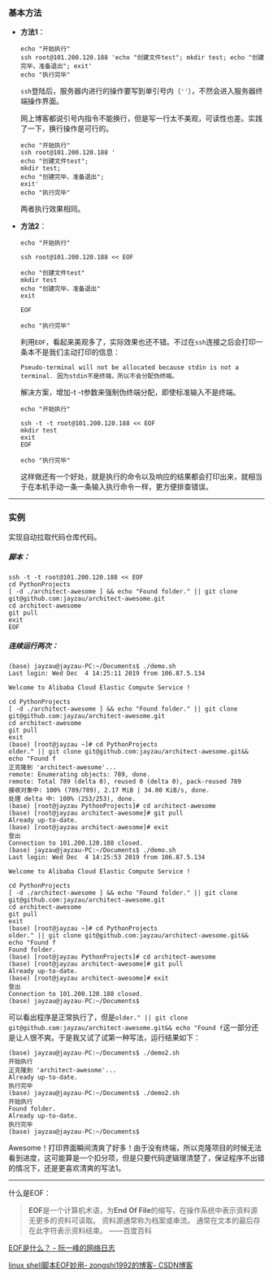 ### 基本方法

- **方法1**：

  ```shell
  echo "开始执行"
  ssh root@101.200.120.188 'echo "创建文件test"; mkdir test; echo "创建完毕，准备退出"; exit'
  echo "执行完毕"
  ```

  `ssh`登陆后，服务器内进行的操作要写到单引号内（`''`），不然会进入服务器终端操作界面。

  网上博客都说引号内指令不能换行，但是写一行太不美观，可读性也差。实践了一下，换行操作是可行的。

  ```shell
  echo "开始执行"
  ssh root@101.200.120.188 '
  echo "创建文件test"; 
  mkdir test; 
  echo "创建完毕，准备退出"; 
  exit'
  echo "执行完毕"
  ```

  两者执行效果相同。

- **方法2**：

  ```shell
  echo "开始执行"
  
  ssh root@101.200.120.188 << EOF
  
  echo "创建文件test"
  mkdir test
  echo "创建完毕，准备退出"
  exit
  
  EOF
  
  echo "执行完毕"
  ```

  利用`EOF`，看起来美观多了，实际效果也还不错。不过在`ssh`连接之后会打印一条本不是我们主动打印的信息：

  `Pseudo-terminal will not be allocated because stdin is not a terminal. 因为stdin不是终端，所以不会分配伪终端。`

  解决方案，增加-t -t参数来强制伪终端分配，即使标准输入不是终端。

  ```shell
  echo "开始执行"
  
  ssh -t -t root@101.200.120.188 << EOF
  mkdir test
  exit
  EOF
  
  echo "执行完毕"
  ```

  这样做还有一个好处，就是执行的命令以及响应的结果都会打印出来，就相当于在本机手动一条一条输入执行命令一样，更方便排查错误。

---

### 实例

实现自动拉取代码仓库代码。

##### 脚本：

```shell
ssh -t -t root@101.200.120.188 << EOF
cd PythonProjects
[ -d ./architect-awesome ] && echo "Found folder." || git clone git@github.com:jayzau/architect-awesome.git
cd architect-awesome
git pull
exit
EOF
```

##### 连续运行两次：

```shell
(base) jayzau@jayzau-PC:~/Documents$ ./demo.sh 
Last login: Wed Dec  4 14:25:11 2019 from 106.87.5.134

Welcome to Alibaba Cloud Elastic Compute Service !

cd PythonProjects
[ -d ./architect-awesome ] && echo "Found folder." || git clone git@github.com:jayzau/architect-awesome.git
cd architect-awesome
git pull
exit
(base) [root@jayzau ~]# cd PythonProjects
older." || git clone git@github.com:jayzau/architect-awesome.git&& echo "Found f 
正克隆到 'architect-awesome'...
remote: Enumerating objects: 789, done.
remote: Total 789 (delta 0), reused 0 (delta 0), pack-reused 789
接收对象中: 100% (789/789), 2.17 MiB | 34.00 KiB/s, done.
处理 delta 中: 100% (253/253), done.
(base) [root@jayzau PythonProjects]# cd architect-awesome
(base) [root@jayzau architect-awesome]# git pull
Already up-to-date.
(base) [root@jayzau architect-awesome]# exit
登出
Connection to 101.200.120.188 closed.
(base) jayzau@jayzau-PC:~/Documents$ ./demo.sh 
Last login: Wed Dec  4 14:25:53 2019 from 106.87.5.134

Welcome to Alibaba Cloud Elastic Compute Service !

cd PythonProjects
[ -d ./architect-awesome ] && echo "Found folder." || git clone git@github.com:jayzau/architect-awesome.git
cd architect-awesome
git pull
exit
(base) [root@jayzau ~]# cd PythonProjects
older." || git clone git@github.com:jayzau/architect-awesome.git&& echo "Found f 
Found folder.
(base) [root@jayzau PythonProjects]# cd architect-awesome
(base) [root@jayzau architect-awesome]# git pull
Already up-to-date.
(base) [root@jayzau architect-awesome]# exit
登出
Connection to 101.200.120.188 closed.
(base) jayzau@jayzau-PC:~/Documents$ 
```

可以看出程序是正常执行了，但是`older." || git clone git@github.com:jayzau/architect-awesome.git&& echo "Found f`这一部分还是让人很不爽。于是我又试了试第一种写法，运行结果如下：

```shell
(base) jayzau@jayzau-PC:~/Documents$ ./demo2.sh 
开始执行
正克隆到 'architect-awesome'...
Already up-to-date.
执行完毕
(base) jayzau@jayzau-PC:~/Documents$ ./demo2.sh 
开始执行
Found folder.
Already up-to-date.
执行完毕
(base) jayzau@jayzau-PC:~/Documents$ 
```

Awesome！打印界面瞬间清爽了好多！由于没有终端，所以克隆项目的时候无法看到进度，这可能算是一个扣分项，但是只要代码逻辑理清楚了，保证程序不出错的情况下，还是更喜欢清爽的写法1。

---

什么是EOF：

> **EOF**是一个计算机术语，为**End Of File**的缩写，在操作系统中表示资料源无更多的资料可读取。 资料源通常称为档案或串流。 通常在文本的最后存在此字符表示资料结束。    ——百度百科

[EOF是什么？ - 阮一峰的网络日志](http://www.ruanyifeng.com/blog/2011/11/eof.html)

[linux shell脚本EOF妙用- zongshi1992的博客- CSDN博客](https://blog.csdn.net/zongshi1992/article/details/71693045)

